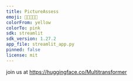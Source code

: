 ```yaml
---
title: PictureAssess
emoji: 📸👀👨🏻‍🏭
colorFrom: yellow
colorTo: pink
sdk: streamlit
sdk_version: 1.27.2
app_file: streamlit_app.py
pinned: false
license: mit
---
```


join us at https://huggingface.co/Multitransformer
